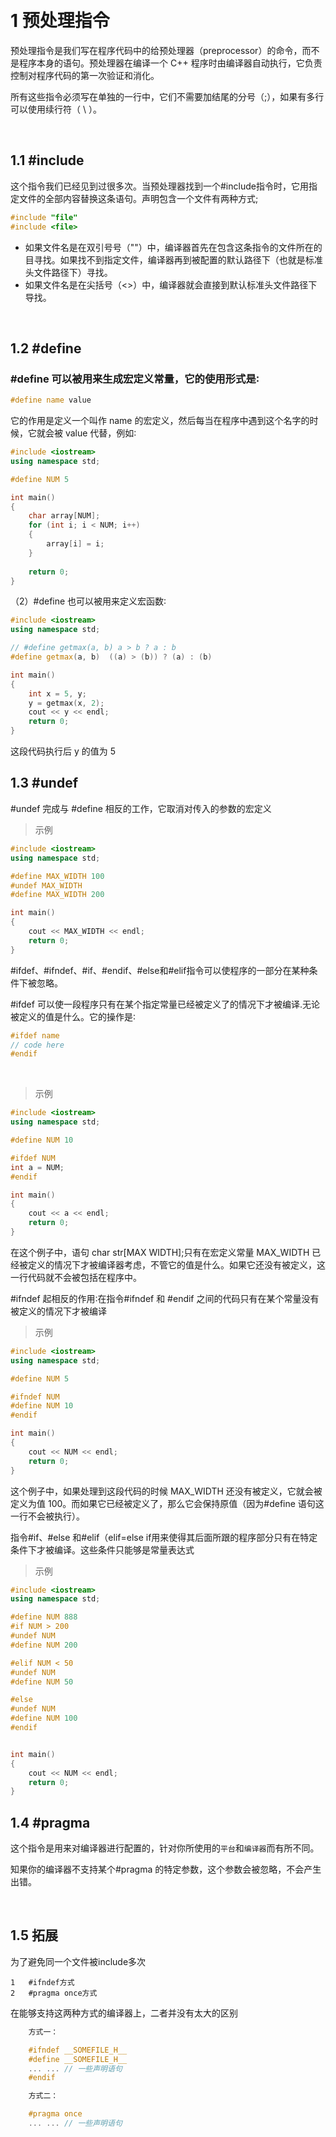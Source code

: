 
&emsp;
# 1 预处理指令
预处理指令是我们写在程序代码中的给预处理器（preprocessor）的命令，而不是程序本身的语句。预处理器在编译一个 C++ 程序时由编译器自动执行，它负责控制对程序代码的第一次验证和消化。

所有这些指令必须写在单独的一行中，它们不需要加结尾的分号（;），如果有多行可以使用续行符（ \\ ）。 

&emsp;
## 1.1 #include
这个指令我们已经见到过很多次。当预处理器找到一个#include指令时，它用指定文件的全部内容替换这条语句。声明包含一个文件有两种方式;
```c++
#include "file"
#include <file>
```
- 如果文件名是在双引号号（""）中，编译器首先在包含这条指令的文件所在的目寻找。如果找不到指定文件，编译器再到被配置的默认路径下（也就是标准头文件路径下）寻找。
- 如果文件名是在尖括号（<>）中，编译器就会直接到默认标准头文件路径下导找。 

&emsp;
## 1.2 #define
### #define 可以被用来生成宏定义常量，它的使用形式是∶
```c++
#define name value
```
它的作用是定义一个叫作 name 的宏定义，然后每当在程序中遇到这个名字的时候，它就会被 value 代替，例如∶
```c++
#include <iostream>
using namespace std;

#define NUM 5

int main()
{
    char array[NUM];
    for (int i; i < NUM; i++)
    {
        array[i] = i;
    }
    
    return 0;
}
```


（2）#define 也可以被用来定义宏函数∶ 
```c++
#include <iostream>
using namespace std;

// #define getmax(a, b) a > b ? a : b
#define getmax(a, b)  ((a) > (b)) ? (a) : (b)

int main()
{
    int x = 5, y;
    y = getmax(x, 2);
    cout << y << endl;
    return 0;
}
```
这段代码执行后 y 的值为 5


## 1.3 #undef
#undef 完成与 #define 相反的工作，它取消对传入的参数的宏定义
>示例
```c++
#include <iostream>
using namespace std;

#define MAX_WIDTH 100
#undef MAX_WIDTH
#define MAX_WIDTH 200

int main()
{
    cout << MAX_WIDTH << endl;
    return 0;
}
```

#ifdef、#ifndef、#if、#endif、#else和#elif指令可以使程序的一部分在某种条件下被忽略。

#ifdef 可以使一段程序只有在某个指定常量已经被定义了的情况下才被编译.无论被定义的值是什么。它的操作是∶
```c++
#ifdef name
// code here
#endif
```

&emsp;
>示例
```c++
#include <iostream>
using namespace std;

#define NUM 10

#ifdef NUM
int a = NUM;
#endif

int main()
{
    cout << a << endl;
    return 0;
}
```

在这个例子中，语句 char str[MAX WIDTH];只有在宏定义常量 MAX_WIDTH 已经被定义的情况下才被编译器考虑，不管它的值是什么。如果它还没有被定义，这一行代码就不会被包括在程序中。

#ifndef 起相反的作用∶在指令#ifndef 和 #endif 之间的代码只有在某个常量没有被定义的情况下才被编译

>示例
```c++
#include <iostream>
using namespace std;

#define NUM 5

#ifndef NUM
#define NUM 10
#endif

int main()
{
    cout << NUM << endl;
    return 0;
}
```

这个例子中，如果处理到这段代码的时候 MAX_WIDTH 还没有被定义，它就会被定义为值 100。而如果它已经被定义了，那么它会保持原值（因为#define 语句这一行不会被执行）。

指令#if、#else 和#elif（elif=else if用来使得其后面所跟的程序部分只有在特定条件下才被编译。这些条件只能够是常量表达式

>示例
```c++
#include <iostream>
using namespace std;

#define NUM 888
#if NUM > 200
#undef NUM
#define NUM 200

#elif NUM < 50
#undef NUM
#define NUM 50

#else
#undef NUM
#define NUM 100
#endif


int main()
{
    cout << NUM << endl;
    return 0;
}
```




## 1.4 #pragma
这个指令是用来对编译器进行配置的，针对你所使用的`平台`和`编译器`而有所不同。

知果你的编译器不支持某个#pragma 的特定参数，这个参数会被忽略，不会产生出错。



&emsp;
## 1.5 拓展
为了避免同一个文件被include多次
```
1   #ifndef方式
2   #pragma once方式
```
在能够支持这两种方式的编译器上，二者并没有太大的区别
```C++
    方式一：

    #ifndef __SOMEFILE_H__
    #define __SOMEFILE_H__
    ... ... // 一些声明语句
    #endif

    方式二：

    #pragma once
    ... ... // 一些声明语句
```


